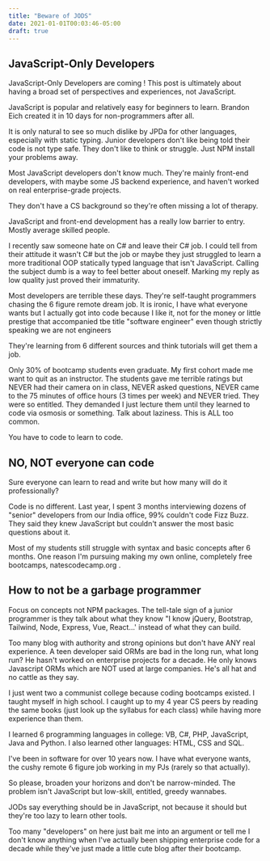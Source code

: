 ```yaml
---
title: "Beware of JODS"
date: 2021-01-01T00:03:46-05:00
draft: true
---
```


## JavaScript-Only Developers

JavaScript-Only Developers are coming !
This post is ultimately about having a broad set of perspectives and experiences, not JavaScript.

JavaScript is popular and relatively easy for beginners to learn. Brandon Eich created it in 10 days for non-programmers after all.

It is only natural to see so much dislike by JPDa for other languages, especially with static typing. Junior developers don't like being told their code is not type safe. They don't like to think or struggle. Just NPM install your problems away.

Most JavaScript developers don't know much. They're mainly front-end developers, with maybe some JS backend experience, and haven't worked on real enterprise-grade projects.

They don't have a CS background so they're often missing a lot of therapy.

JavaScript and front-end development has a really low barrier to entry. Mostly average skilled people.

I recently saw someone hate on C# and leave their C# job. I could tell from their attitude it wasn't C# but the job or maybe they just struggled to learn a more traditional OOP statically typed language that isn't JavaScript. Calling the subject dumb is a way to feel better about oneself. Marking my reply as low quality just proved their immaturity.

Most developers are terrible these days. They're self-taught programmers chasing the 6 figure remote dream job. It is ironic, I have what everyone wants but I actually got into code because I like it, not for the money or little prestige that accompanied tbe title "software engineer" even though strictly speaking we are not engineers

They're learning from 6 different sources and think tutorials will get them a job.

Only 30% of bootcamp students even graduate. My first cohort made me want to quit as an instructor. The students gave me terrible ratings but NEVER had their camera on in class, NEVER asked questions, NEVER came to the 75 minutes of office hours (3 times per week) and NEVER tried. They were so entitled. They demanded I just lecture them until they learned to code via osmosis or something. Talk about laziness. This is ALL too common.

You have to code to learn to code.

## NO, NOT everyone can code

Sure everyone can learn to read and write but how many will do it professionally?

Code is no different. Last year, I spent 3 months interviewing dozens of "senior" developers from our India office, 99% couldn't code Fizz Buzz. They said they knew JavaScript but couldn't answer the most basic questions about it.

Most of my students still struggle with syntax and basic concepts after 6 months. One reason I'm pursuing making my own online, completely free bootcamps, natescodecamp.org .

## How to not be a garbage programmer

Focus on concepts not NPM packages. The tell-tale sign of a junior programmer is they talk about what they know "I know jQuery, Bootstrap, Tailwind, Node, Express, Vue, React...' instead of what they can build.

Too many blog with authority and strong opinions but don't have ANY real experience. A teen developer said ORMs are bad in the long run, what long run? He hasn't worked on enterprise projects for a decade. He only knows Javascript ORMs which are NOT used at large companies. He's all hat and no cattle as they say.

I just went two a communist college because coding bootcamps existed. I taught myself in high school. I caught up to my 4 year CS peers by reading the same books (just look up the syllabus for each class) while having more experience than them.

I learned 6 programming languages in college: VB, C#, PHP, JavaScript, Java and Python. I also learned other languages: HTML, CSS and SQL.

I've been in software for over 10 years now. I have what everyone wants, the cushy remote 6 figure job working in my PJs (rarely so that actually).

So please, broaden your horizons and don't be narrow-minded. The problem isn't JavaScript but low-skill, entitled, greedy wannabes.

JODs say everything should be in JavaScript, not because it should but they're too lazy to learn other tools.

Too many "developers" on here just bait me into an argument or tell me I don't know anything when I've actually been shipping enterprise code for a decade while they've just made a little cute blog after their bootcamp.
